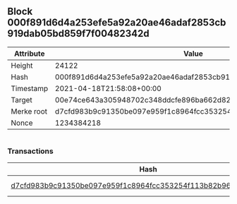 ## Block 000f891d6d4a253efe5a92a20ae46adaf2853cb919dab05bd859f7f00482342d

Attribute | Value
--- | ---
Height | 24122
Hash | 000f891d6d4a253efe5a92a20ae46adaf2853cb919dab05bd859f7f00482342d
Timestamp | 2021-04-18T21:58:08+00:00
Target | 00e74ce643a305948702c348ddcfe896ba662d82c1a228faf4ad12250f07334e
Merke root | d7cfd983b9c91350be097e959f1c8964fcc353254f113b82b96ee9ca93f13e3b
Nonce | 1234384218

```

```

### Transactions

Hash | Amount
--- | ---
[d7cfd983b9c91350be097e959f1c8964fcc353254f113b82b96ee9ca93f13e3b](d7cfd983b9c91350be097e959f1c8964fcc353254f113b82b96ee9ca93f13e3b.md) | 10.00000000 SKEPTI 
